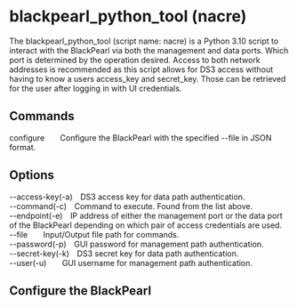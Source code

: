 # blackpearl_python_tool (nacre)
The blackpearl_python_tool (script name: nacre) is a Python 3.10 script to interact with the BlackPearl via both the management and data ports. Which port is determined by the operation desired. Access to both network addresses is recommended as this script allows for DS3 access without having to know a users access_key and secret_key. Those can be retrieved for the user after logging in with UI credentials.

## Commands  
configure&emsp;&emsp;Configure the BlackPearl with the specified --file in JSON format.

## Options 
--access-key(-a)&emsp;DS3 access key for data path authentication.  
--command(-c)&emsp;Command to execute. Found from the list above.  
--endpoint(-e)&emsp;IP address of either the management port or the data port of the BlackPearl depending on which pair of access credentials are used.  
--file&emsp;&emsp;Input/Output file path for commands.  
--password(-p)&emsp;GUI password for management path authentication.  
--secret-key(-k)&emsp;DS3 secret key for data path authentication.  
--user(-u)&emsp;&emsp;GUI username for management path authentication.  

## Configure the BlackPearl
